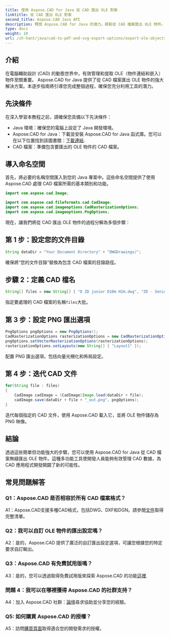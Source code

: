 ```yaml
---
title: 使用 Aspose.CAD for Java 從 CAD 匯出 OLE 對象
linktitle: 從 CAD 匯出 OLE 對象
second_title: Aspose.CAD Java API
description: 釋放 Aspose.CAD for Java 的潛力。輕鬆從 CAD 檔案匯出 OLE 物件。立即下載以實現無縫 CAD 資料管理。
type: docs
weight: 10
url: /zh-hant/java/cad-to-pdf-and-svg-export-options/export-ole-objects-from-cad/
---
```

## 介紹

在電腦輔助設計 (CAD) 的動態世界中，有效管理和提取 OLE（物件連結和嵌入）物件至關重要。 Aspose.CAD for Java 提供了從 CAD 檔案匯出 OLE 物件的強大解決方案。本逐步指南將引導您完成整個過程，確保您充分利用工具的潛力。

## 先決條件

在深入學習本教程之前，請確保您具備以下先決條件：

- Java 環境：確保您的電腦上設定了 Java 開發環境。
-  Aspose.CAD for Java：下載並安裝 Aspose.CAD for Java 函式庫。您可以在以下位置找到該圖書館：[下載連結](https://releases.aspose.com/cad/java/).
- CAD 檔案：準備包含要匯出的 OLE 物件的 CAD 檔案。

## 導入命名空間

首先，將必要的名稱空間匯入到您的 Java 專案中。這些命名空間提供了使用 Aspose.CAD 處理 CAD 檔案所需的基本類別和功能。

```java
import com.aspose.cad.Image;

import com.aspose.cad.fileformats.cad.CadImage;
import com.aspose.cad.imageoptions.CadRasterizationOptions;
import com.aspose.cad.imageoptions.PngOptions;
```

現在，讓我們將從 CAD 匯出 OLE 物件的過程分解為多個步驟：

## 第 1 步：設定您的文件目錄

```java
String dataDir = "Your Document Directory" + "DWGDrawings/";
```

確保將“您的文件目錄”替換為包含 CAD 檔案的目錄路徑。

## 步驟 2：定義 CAD 檔名

```java
String[] files = new String[] { "D ZD junior D10m H2m.dwg", "ZD - Senior D6m H2m45.dwg" };
```

指定要處理的 CAD 檔案的名稱`files`大批。

## 第 3 步：設定 PNG 匯出選項

```java
PngOptions pngOptions = new PngOptions();
CadRasterizationOptions rasterizationOptions = new CadRasterizationOptions();
pngOptions.setVectorRasterizationOptions(rasterizationOptions);
rasterizationOptions.setLayouts(new String[] { "Layout1" });
```

配置 PNG 匯出選項，包括向量光柵化和佈局設定。

## 第 4 步：迭代 CAD 文件

```java
for(String file : files)
{
    CadImage cadImage = (CadImage)Image.load(dataDir + file);
    cadImage.save(dataDir + file + "_out.png", pngOptions);
}
```

迭代每個指定的 CAD 文件，使用 Aspose.CAD 載入它，並將 OLE 物件儲存為 PNG 映像。

## 結論

透過這些簡單但功能強大的步驟，您可以使用 Aspose.CAD for Java 從 CAD 檔案無縫匯出 OLE 物件。這種多功能工具使開發人員能夠有效管理 CAD 數據，為 CAD 應用程式開發開闢了新的可能性。

## 常見問題解答

### Q1：Aspose.CAD 是否相容於所有 CAD 檔案格式？

 A1：Aspose.CAD支援多種CAD格式，包括DWG、DXF和DGN。請參閱[文件](https://reference.aspose.com/cad/java/)取得完整清單。

### Q2：我可以自訂 OLE 物件的匯出設定嗎？

A2：是的，Aspose.CAD 提供了廣泛的自訂匯出設定選項，可讓您根據您的特定要求自訂輸出。

### Q3：Aspose.CAD 有免費試用版嗎？

 A3：是的，您可以透過取得免費試用版來探索 Aspose.CAD 的功能[這裡](https://releases.aspose.com/).

### 問題 4：我可以在哪裡獲得 Aspose.CAD 的社群支持？

 A4：加入 Aspose.CAD 社群：[論壇](https://forum.aspose.com/c/cad/19)尋求協助並分享您的經驗。

### Q5: 如何購買 Aspose.CAD 的授權？

A5：訪問[購買頁面](https://purchase.aspose.com/buy)取得適合您的開發需求的授權。